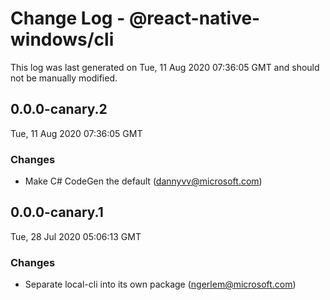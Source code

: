# Change Log - @react-native-windows/cli

This log was last generated on Tue, 11 Aug 2020 07:36:05 GMT and should not be manually modified.

<!-- Start content -->

## 0.0.0-canary.2

Tue, 11 Aug 2020 07:36:05 GMT

### Changes

- Make C# CodeGen the default (dannyvv@microsoft.com)

## 0.0.0-canary.1

Tue, 28 Jul 2020 05:06:13 GMT

### Changes

- Separate local-cli into its own package (ngerlem@microsoft.com)
